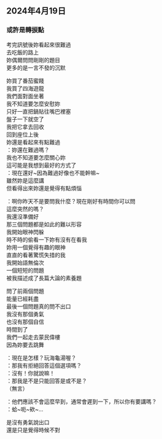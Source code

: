 ## 2024年4月19日
### 或許是轉捩點

考完訊號後妳看起來很難過  
去吃飯的路上  
妳偶爾問問剛剛的題目  
更多的是一言不發的沉默  

妳買了番茄蜜餞  
我買了四海遊龍  
我們面對面坐著  
我不知道要怎麼安慰妳  
只好一直把鍋貼往嘴巴裡塞  
盤子一下就空了  
我把它拿去回收  
回到座位上後  
妳還是看起來有點難過  
：妳還在難過嗎？  
我也不知道要怎麼關心妳  
這可能是我想到最好的方式了  
：現在還好~因為難過好像也不能幹嘛~  
雖然妳是這麼講  
但看得出來妳還是覺得有點煩惱  

：啊你昨天不是要問我什麼？現在剛好有時間你可以問  
這麼突然的嗎？  
我還沒準備好  
那三個問題都是如此的難以形容  
我開始眼神閃躲  
時不時的偷看一下妳有沒有在看我  
妳用一個覺得有趣的眼神  
直直的看著驚慌失措的我  
我開始語無倫次  
一個短短的問題  
被我描述成了長篇大論的素養題  

問了前兩個問題  
能量已經耗盡  
最後一個問題真的問不出口  
我沒有那個勇氣  
也沒有那個自信  
時間到了  
我們一起走去蒙民偉樓  
因為妳要去跳舞  

：現在是怎樣？玩海龜湯喔？  
：那我有拒絕回答這個選項嗎？  
：沒有！你就說嘛！  
：那我是不是只能回答是或不是？  
（無言）  

：他們應該不會這麼早到，通常會遲到一下，所以你有要講嗎？  
：蛤~呃~欸~...  

是沒有勇氣說出口  
還是只是覺得時候不對  